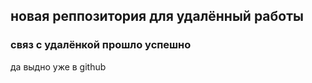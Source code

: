 ## новая реппозитория для удалённый работы

### связ с удалёнкой прошло успешно

да выдно уже в github
